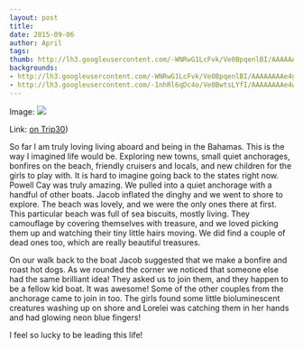 ```yaml
---
layout: post
title:
date: 2015-09-06
author: April
tags:
thumb: http://lh3.googleusercontent.com/-WNRwG1LcFvk/Ve0BpqenlBI/AAAAAAAAe4g/ZvzmA5tfDF8/s1600/blogger-image-386363611.jpg
backgrounds:
- http://lh3.googleusercontent.com/-WNRwG1LcFvk/Ve0BpqenlBI/AAAAAAAAe4g/ZvzmA5tfDF8/s1600/blogger-image-386363611.jpg
- http://lh3.googleusercontent.com/-1nhRl6qDc4o/Ve0BwtsLYfI/AAAAAAAAe4w/p_2WSWOHIxY/s1600/blogger-image-743106615.jpg
---
```


Image: ![](http://4.bp.blogspot.com/-DqCdDfpZu3I/Ve0Kh2lkFmI/AAAAAAAAFwA/Rs3jP864PJs/s640/Screen%2BShot%2B2015-09-06%2Bat%2B11.12.41%2BPM.png)

Link: [on Trip30](https://www.trip30.com/trips/e0ce1150-c4d3-4388-830a-cd1e68d9702c))

So far I am truly loving living aboard and being in the Bahamas. This is the way I imagined life would be. Exploring new towns, small quiet anchorages, bonfires on the beach, friendly cruisers and locals, and new children for the girls to play with. It is hard to imagine going back to the states right now. Powell Cay was truly amazing. We pulled into a quiet anchorage with a handful of other boats. Jacob inflated the dinghy and we went to shore to explore. The beach was lovely, and we were the only ones there at first. This particular beach was full of sea biscuits, mostly living. They camouflage by covering themselves with treasure, and we loved picking them up and watching their tiny little hairs moving. We did find a couple of dead ones too, which are really beautiful treasures. 

On our walk back to the boat Jacob suggested that we make a bonfire and roast hot dogs. As we rounded the corner we noticed that someone else had the same brilliant idea! They asked us to join them, and they happen to be a fellow kid boat. It was awesome! Some of the other couples from the anchorage came to join in too. The girls found some little bioluminescent creatures washing up on shore and Lorelei was catching them in her hands and had glowing neon blue fingers! 

I feel so lucky to be leading this life!
